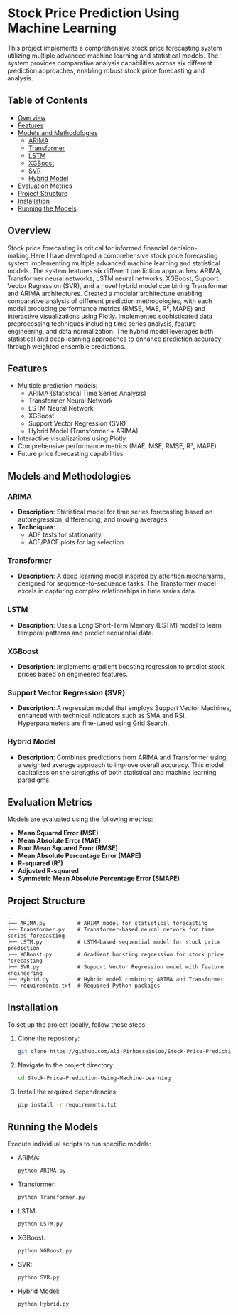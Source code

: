 # Stock Price Prediction Using Machine Learning
This project implements a comprehensive stock price forecasting system utilizing multiple advanced machine learning and statistical models. The system provides comparative analysis capabilities across six different prediction approaches, enabling robust stock price forecasting and analysis.

## Table of Contents
- [Overview](#overview)
- [Features](#features)
- [Models and Methodologies](#models-and-methodologies)
  - [ARIMA](#arima)
  - [Transformer](#transformer)
  - [LSTM](#lstm)
  - [XGBoost](#xgboost)
  - [SVR](#support-vector-regression-svr)
  - [Hybrid Model](#hybrid-model)
- [Evaluation Metrics](#evaluation-metrics)
- [Project Structure](#project-structure)
- [Installation](#installation)
- [Running the Models](#running-the-models)

## Overview
Stock price forecasting is critical for informed financial decision-making.Here I have developed a comprehensive stock price forecasting system implementing multiple advanced machine learning and statistical models. The system features six different prediction approaches: ARIMA, Transformer neural networks, LSTM neural networks, XGBoost, Support Vector Regression (SVR), and a novel hybrid model combining Transformer and ARIMA architectures. Created a modular architecture enabling comparative analysis of different prediction methodologies, with each model producing performance metrics (RMSE, MAE, R², MAPE) and interactive visualizations using Plotly. Implemented sophisticated data preprocessing techniques including time series analysis, feature engineering, and data normalization. The hybrid model leverages both statistical and deep learning approaches to enhance prediction accuracy through weighted ensemble predictions.

## Features
- Multiple prediction models:
  - ARIMA (Statistical Time Series Analysis)
  - Transformer Neural Network
  - LSTM Neural Network
  - XGBoost
  - Support Vector Regression (SVR)
  - Hybrid Model (Transformer + ARIMA)
- Interactive visualizations using Plotly
- Comprehensive performance metrics (MAE, MSE, RMSE, R², MAPE)
- Future price forecasting capabilities


## Models and Methodologies

### ARIMA
- **Description**: Statistical model for time series forecasting based on autoregression, differencing, and moving averages.
- **Techniques**: 
  - ADF tests for stationarity
  - ACF/PACF plots for lag selection

### Transformer
- **Description**: A deep learning model inspired by attention mechanisms, designed for sequence-to-sequence tasks. The Transformer model excels in capturing complex relationships in time series data.

### LSTM
- **Description**: Uses a Long Short-Term Memory (LSTM) model to learn temporal patterns and predict sequential data.

### XGBoost
- **Description**: Implements gradient boosting regression to predict stock prices based on engineered features.

### Support Vector Regression (SVR)
- **Description**: A regression model that employs Support Vector Machines, enhanced with technical indicators such as SMA and RSI. Hyperparameters are fine-tuned using Grid Search.

### Hybrid Model
- **Description**: Combines predictions from ARIMA and Transformer using a weighted average approach to improve overall accuracy. This model capitalizes on the strengths of both statistical and machine learning paradigms.

## Evaluation Metrics
Models are evaluated using the following metrics:
- **Mean Squared Error (MSE)**
- **Mean Absolute Error (MAE)**
- **Root Mean Squared Error (RMSE)**
- **Mean Absolute Percentage Error (MAPE)**
- **R-squared (R²)**
- **Adjusted R-squared**
- **Symmetric Mean Absolute Percentage Error (SMAPE)**

## Project Structure
```plaintext
.
├── ARIMA.py          # ARIMA model for statistical forecasting
├── Transformer.py    # Transformer-based neural network for time series forecasting
├── LSTM.py           # LSTM-based sequential model for stock price prediction
├── XGBoost.py        # Gradient boosting regression for stock price forecasting
├── SVR.py            # Support Vector Regression model with feature engineering
├── Hybrid.py         # Hybrid model combining ARIMA and Transformer
└── requirements.txt  # Required Python packages
```

## Installation
To set up the project locally, follow these steps:

1. Clone the repository:
   ```bash
   git clone https://github.com/Ali-Pirhosseinloo/Stock-Price-Prediction-Using-Machine-Learning.git
   ```
2. Navigate to the project directory:
   ```bash
   cd Stock-Price-Prediction-Using-Machine-Learning
   ```
3. Install the required dependencies:
   ```bash
   pip install -r requirements.txt
   ```

## Running the Models

Execute individual scripts to run specific models:
- ARIMA:
  ```bash
  python ARIMA.py
  ```
- Transformer:
  ```bash
  python Transformer.py
  ```
- LSTM:
  ```bash
  python LSTM.py
  ```
- XGBoost:
  ```bash
  python XGBoost.py
  ```
- SVR:
  ```bash
  python SVR.py
  ```
- Hybrid Model:
  ```bash
  python Hybrid.py
  ```
